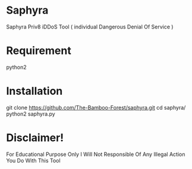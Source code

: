 # Saphyra
Saphyra Priv8 iDDoS Tool ( individual Dangerous Denial Of Service )

# Requirement
python2

# Installation
git clone https://github.com/The-Bamboo-Forest/saphyra.git
cd saphyra/
python2 saphyra.py

# Disclaimer!
For Educational Purpose Only
I Will Not Responsible Of Any Illegal Action You Do With This Tool
